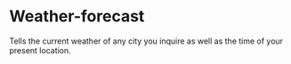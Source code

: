 # Weather-forecast
Tells the current weather of any city you inquire as well as the time of your present location.
